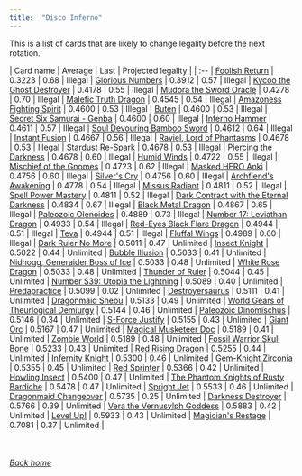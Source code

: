 ```yaml
---
title:  "Disco Inferno"
---
```


This is a list of cards that are likely to change legality before the next rotation.

| Card name | Average | Last | Projected legality |
| :-- |
[Foolish Return](https://db.ygoprodeck.com/card/?search=Foolish%20Return) | 0.3223 | 0.68 | Illegal |
[Glorious Numbers](https://db.ygoprodeck.com/card/?search=Glorious%20Numbers) | 0.3912 | 0.57 | Illegal |
[Kycoo the Ghost Destroyer](https://db.ygoprodeck.com/card/?search=Kycoo%20the%20Ghost%20Destroyer) | 0.4178 | 0.55 | Illegal |
[Mudora the Sword Oracle](https://db.ygoprodeck.com/card/?search=Mudora%20the%20Sword%20Oracle) | 0.4278 | 0.70 | Illegal |
[Malefic Truth Dragon](https://db.ygoprodeck.com/card/?search=Malefic%20Truth%20Dragon) | 0.4545 | 0.54 | Illegal |
[Amazoness Fighting Spirit](https://db.ygoprodeck.com/card/?search=Amazoness%20Fighting%20Spirit) | 0.4600 | 0.53 | Illegal |
[Buten](https://db.ygoprodeck.com/card/?search=Buten) | 0.4600 | 0.53 | Illegal |
[Secret Six Samurai - Genba](https://db.ygoprodeck.com/card/?search=Secret%20Six%20Samurai%20-%20Genba) | 0.4600 | 0.60 | Illegal |
[Inferno Hammer](https://db.ygoprodeck.com/card/?search=Inferno%20Hammer) | 0.4611 | 0.57 | Illegal |
[Soul Devouring Bamboo Sword](https://db.ygoprodeck.com/card/?search=Soul%20Devouring%20Bamboo%20Sword) | 0.4612 | 0.64 | Illegal |
[Instant Fusion](https://db.ygoprodeck.com/card/?search=Instant%20Fusion) | 0.4667 | 0.56 | Illegal |
[Raviel, Lord of Phantasms](https://db.ygoprodeck.com/card/?search=Raviel,%20Lord%20of%20Phantasms) | 0.4678 | 0.53 | Illegal |
[Stardust Re-Spark](https://db.ygoprodeck.com/card/?search=Stardust%20Re-Spark) | 0.4678 | 0.53 | Illegal |
[Piercing the Darkness](https://db.ygoprodeck.com/card/?search=Piercing%20the%20Darkness) | 0.4678 | 0.60 | Illegal |
[Humid Winds](https://db.ygoprodeck.com/card/?search=Humid%20Winds) | 0.4722 | 0.55 | Illegal |
[Mischief of the Gnomes](https://db.ygoprodeck.com/card/?search=Mischief%20of%20the%20Gnomes) | 0.4723 | 0.62 | Illegal |
[Masked HERO Anki](https://db.ygoprodeck.com/card/?search=Masked%20HERO%20Anki) | 0.4756 | 0.60 | Illegal |
[Silver's Cry](https://db.ygoprodeck.com/card/?search=Silver's%20Cry) | 0.4756 | 0.60 | Illegal |
[Archfiend's Awakening](https://db.ygoprodeck.com/card/?search=Archfiend's%20Awakening) | 0.4778 | 0.54 | Illegal |
[Missus Radiant](https://db.ygoprodeck.com/card/?search=Missus%20Radiant) | 0.4811 | 0.52 | Illegal |
[Spell Power Mastery](https://db.ygoprodeck.com/card/?search=Spell%20Power%20Mastery) | 0.4811 | 0.52 | Illegal |
[Dark Contract with the Eternal Darkness](https://db.ygoprodeck.com/card/?search=Dark%20Contract%20with%20the%20Eternal%20Darkness) | 0.4834 | 0.67 | Illegal |
[Black Metal Dragon](https://db.ygoprodeck.com/card/?search=Black%20Metal%20Dragon) | 0.4867 | 0.65 | Illegal |
[Paleozoic Olenoides](https://db.ygoprodeck.com/card/?search=Paleozoic%20Olenoides) | 0.4889 | 0.73 | Illegal |
[Number 17: Leviathan Dragon](https://db.ygoprodeck.com/card/?search=Number%2017:%20Leviathan%20Dragon) | 0.4933 | 0.54 | Illegal |
[Red-Eyes Black Flare Dragon](https://db.ygoprodeck.com/card/?search=Red-Eyes%20Black%20Flare%20Dragon) | 0.4944 | 0.51 | Illegal |
[Teva](https://db.ygoprodeck.com/card/?search=Teva) | 0.4944 | 0.51 | Illegal |
[Fluffal Wings](https://db.ygoprodeck.com/card/?search=Fluffal%20Wings) | 0.4989 | 0.60 | Illegal |
[Dark Ruler No More](https://db.ygoprodeck.com/card/?search=Dark%20Ruler%20No%20More) | 0.5011 | 0.47 | Unlimited |
[Insect Knight](https://db.ygoprodeck.com/card/?search=Insect%20Knight) | 0.5022 | 0.44 | Unlimited |
[Bubble Illusion](https://db.ygoprodeck.com/card/?search=Bubble%20Illusion) | 0.5033 | 0.41 | Unlimited |
[Nidhogg, Generaider Boss of Ice](https://db.ygoprodeck.com/card/?search=Nidhogg,%20Generaider%20Boss%20of%20Ice) | 0.5033 | 0.48 | Unlimited |
[White Rose Dragon](https://db.ygoprodeck.com/card/?search=White%20Rose%20Dragon) | 0.5033 | 0.48 | Unlimited |
[Thunder of Ruler](https://db.ygoprodeck.com/card/?search=Thunder%20of%20Ruler) | 0.5044 | 0.45 | Unlimited |
[Number S39: Utopia the Lightning](https://db.ygoprodeck.com/card/?search=Number%20S39:%20Utopia%20the%20Lightning) | 0.5089 | 0.40 | Unlimited |
[Predapractice](https://db.ygoprodeck.com/card/?search=Predapractice) | 0.5099 | 0.02 | Unlimited |
[Destroyersaurus](https://db.ygoprodeck.com/card/?search=Destroyersaurus) | 0.5111 | 0.41 | Unlimited |
[Dragonmaid Sheou](https://db.ygoprodeck.com/card/?search=Dragonmaid%20Sheou) | 0.5133 | 0.49 | Unlimited |
[World Gears of Theurlogical Demiurgy](https://db.ygoprodeck.com/card/?search=World%20Gears%20of%20Theurlogical%20Demiurgy) | 0.5144 | 0.46 | Unlimited |
[Paleozoic Dinomischus](https://db.ygoprodeck.com/card/?search=Paleozoic%20Dinomischus) | 0.5146 | 0.34 | Unlimited |
[S-Force Justify](https://db.ygoprodeck.com/card/?search=S-Force%20Justify) | 0.5155 | 0.43 | Unlimited |
[Giant Orc](https://db.ygoprodeck.com/card/?search=Giant%20Orc) | 0.5167 | 0.47 | Unlimited |
[Magical Musketeer Doc](https://db.ygoprodeck.com/card/?search=Magical%20Musketeer%20Doc) | 0.5189 | 0.41 | Unlimited |
[Zombie World](https://db.ygoprodeck.com/card/?search=Zombie%20World) | 0.5189 | 0.48 | Unlimited |
[Fossil Warrior Skull Bone](https://db.ygoprodeck.com/card/?search=Fossil%20Warrior%20Skull%20Bone) | 0.5233 | 0.43 | Unlimited |
[Red Rising Dragon](https://db.ygoprodeck.com/card/?search=Red%20Rising%20Dragon) | 0.5255 | 0.44 | Unlimited |
[Infernity Knight](https://db.ygoprodeck.com/card/?search=Infernity%20Knight) | 0.5300 | 0.46 | Unlimited |
[Gem-Knight Zirconia](https://db.ygoprodeck.com/card/?search=Gem-Knight%20Zirconia) | 0.5355 | 0.45 | Unlimited |
[Red Sprinter](https://db.ygoprodeck.com/card/?search=Red%20Sprinter) | 0.5366 | 0.42 | Unlimited |
[Howling Insect](https://db.ygoprodeck.com/card/?search=Howling%20Insect) | 0.5400 | 0.47 | Unlimited |
[The Phantom Knights of Rusty Bardiche](https://db.ygoprodeck.com/card/?search=The%20Phantom%20Knights%20of%20Rusty%20Bardiche) | 0.5478 | 0.47 | Unlimited |
[Spright Jet](https://db.ygoprodeck.com/card/?search=Spright%20Jet) | 0.5533 | 0.46 | Unlimited |
[Dragonmaid Changeover](https://db.ygoprodeck.com/card/?search=Dragonmaid%20Changeover) | 0.5735 | 0.25 | Unlimited |
[Darkness Destroyer](https://db.ygoprodeck.com/card/?search=Darkness%20Destroyer) | 0.5766 | 0.39 | Unlimited |
[Vera the Vernusylph Goddess](https://db.ygoprodeck.com/card/?search=Vera%20the%20Vernusylph%20Goddess) | 0.5883 | 0.42 | Unlimited |
[Level Up!](https://db.ygoprodeck.com/card/?search=Level%20Up!) | 0.5933 | 0.43 | Unlimited |
[Magician's Restage](https://db.ygoprodeck.com/card/?search=Magician's%20Restage) | 0.7081 | 0.37 | Unlimited |

<br>

###### [Back home](index)